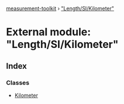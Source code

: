 [measurement-toolkit](../README.md) › ["Length/SI/Kilometer"](_length_si_kilometer_.md)

# External module: "Length/SI/Kilometer"

## Index

### Classes

* [Kilometer](../classes/_length_si_kilometer_.kilometer.md)

